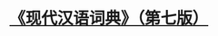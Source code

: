# [《现代汉语词典》（第七版）](https://victoriaca-my.sharepoint.com/:b:/g/personal/gaozx_ncov_office_gy/EbaNNK125g5CiSlpSmrXKbwBGMFJ6Z6snTPCiubrixhUeg?e=2bSlFk)
